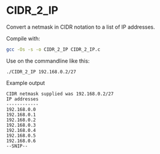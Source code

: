# CIDR_2_IP
Convert a netmask in CIDR notation to a list of IP addresses.

Compile with:
```sh
gcc -Os -s -o CIDR_2_IP CIDR_2_IP.c
```
Use on the commandline like this:
```
./CIDR_2_IP 192.168.0.2/27
```
Example output
```
CIDR netmask supplied was 192.168.0.2/27
IP addresses
------------
192.168.0.0
192.168.0.1
192.168.0.2
192.168.0.3
192.168.0.4
192.168.0.5
192.168.0.6
--SNIP--
```
